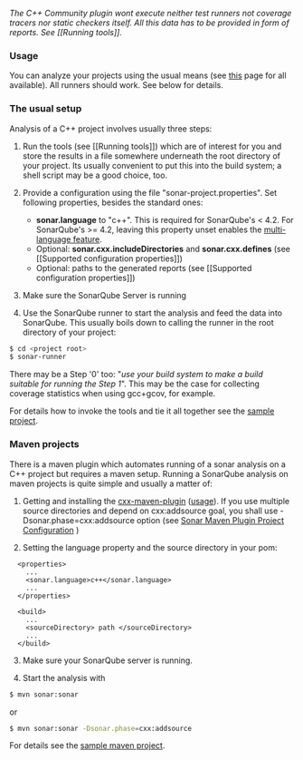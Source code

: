 _The C++ Community plugin wont execute neither test runners not coverage tracers nor static checkers itself. All this data has to be provided in form of reports. See [[Running tools]]._

### Usage

You can analyze your projects using the usual means (see [this](
http://docs.sonarqube.org/display/SONAR/Analyzing+Source+Code) page for all available). All runners should work. See below for details.

### The usual setup

Analysis of a C++ project involves usually three steps:

1. Run the tools (see [[Running tools]]) which are of interest for you and store the results in a file somewhere underneath the root directory of your project. Its usually convenient to put this into the build system; a shell script may be a good choice, too.

2. Provide a configuration using the file "sonar-project.properties". Set following properties, besides the standard ones:
   - **sonar.language** to "c++". This is required for SonarQube's < 4.2. For SonarQube's >= 4.2, leaving this property unset enables the [multi-language feature](http://www.sonarqube.org/at-long-last-sonarqube-is-a-true-polyglot/).
   - Optional: **sonar.cxx.includeDirectories** and **sonar.cxx.defines** (see [[Supported configuration properties]])
   - Optional: paths to the generated reports (see [[Supported configuration properties]])

3. Make sure the SonarQube Server is running
4. Use the SonarQube runner to start the analysis and feed the data into SonarQube. This usually boils down to calling the runner in the root directory of your project:
```BASH
$ cd <project root>
$ sonar-runner
```

There may be a Step '0' too: "_use your build system to make a build suitable for running the Step 1_". This may be the case for collecting coverage statistics when using gcc+gcov, for example.

For details how to invoke the tools and tie it all together see the [sample project](https://github.com/wenns/sonar-cxx/tree/master/sonar-cxx-plugin/src/samples/SampleProject2).

### Maven projects

There is a maven plugin which automates running of a sonar analysis on a C++ project but requires a maven setup. Running a SonarQube analysis on maven projects is quite simple and usually a matter of:

1. Getting and installing the [cxx-maven-plugin](https://github.com/franckbonin/cxx-maven-plugin) ([usage](https://github.com/franckbonin/cxx-maven-plugin/wiki/Introduction)). If you use multiple source directories and depend on cxx:addsource goal, you shall use -Dsonar.phase=cxx:addsource option (see [Sonar Maven Plugin Project Configuration](http://docs.sonarqube.org/display/SONAR/Analyzing+with+Maven) )

2. Setting the language property and the source directory in your pom:
```
  <properties>
    ...
    <sonar.language>c++</sonar.language>
    ...
  </properties>

  <build>
    ...
    <sourceDirectory> path </sourceDirectory>
    ...
  </build>
```
3. Make sure your SonarQube server is running.

4. Start the analysis with
```bash
$ mvn sonar:sonar
```
or
```bash
$ mvn sonar:sonar -Dsonar.phase=cxx:addsource
```


For details see the [sample maven project](https://github.com/wenns/sonar-cxx/tree/master/sonar-cxx-plugin/src/samples/SampleProject).
